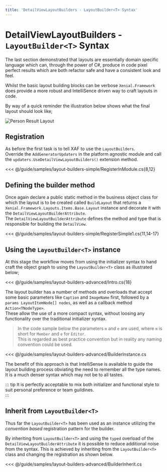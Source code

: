 ```yaml
---
title: 'DetailViewLayoutBuilders - LayoutBuilder<T> Syntax'
---
```


# DetailViewLayoutBuilders - `LayoutBuilder<T>` Syntax

The last section demonstrated that layouts are essentially domain specific language which can, through the power of C#, produce in code pixel perfect results which are both refactor safe and have a consistent look and feel.

Whilst the basic layout building blocks can be verbose `Xenial.Framework` does provide a more robust and IntelliSence driven way to craft layouts in code.

By way of a quick reminder the illustration below shows what the final layout should look like;

![Person Result Layout](/images/guide/layout-builders/person-result-layout-simple.png)

## Registration

As before the first task is to tell XAF to use the `LayoutBuilders`.  
Override the `AddGeneratorUpdaters` in the platform agnostic module and call the `updaters.UseDetailViewLayoutBuilders()` extension method.

<<< @/guide/samples/layout-builders-simple/RegisterInModule.cs{8,12}

## Defining the builder method

Once again declare a public static method in the business object class for which the layout is to be created called `BuildLayout` that returns a `Xenial.Framework.Layouts.Items.Base.Layout` instance and decorate it with the `DetailViewLayoutBuilderAttribute`.  
The `DetailViewLayoutBuilderAttribute` defines the method and type that is responsible for building the `DetailView`.

<<< @/guide/samples/layout-builders-simple/RegisterSimple1.cs{11,14-17}

## Using the `LayoutBuilder<T>` instance

At this stage the workflow moves from using the initializer syntax to hand craft the object graph to using  the `LayoutBuilder<T>` class as illustrated below;

<<< @/guide/samples/layout-builders-advanced/Intro.cs{18}

The layout builder has a number of methods and overloads that accept some basic parameters like `Caption` and `ImageName` first, followed by a `params LayoutItemNode[] nodes`, as well as a callback method `Action<TNodeType>`.  
These allow the use of a more compact syntax, without loosing any functionality over the traditional initializer syntax.

> In the code sample below the parameters `m` and `e` are used, where `m` is short for `Member` and `e` for `Editor`.  
This is regarded as best practice convention but in reality any naming convention could be used.

<<< @/guide/samples/layout-builders-advanced/BuilderInstance.cs

The benefit of this approach is that IntelliSense is available to guide the layout building process obviating the need to remember all the type names. It is a much denser syntax which may not be to all tastes.

::: tip
It is perfectly acceptable to mix both initializer and functional style to suit personal preference or team guildines.  
:::

## Inherit from `LayoutBuilder<T>` 

Thus far the `LayoutBuilder<T>` has been used as an instance utilizing the *convention based* registration pattern for the builder. 

By inheriting from `LayoutBuilder<T>` and using the `typed` overload of the `DetailViewLayoutBuilderAttribute` it is possible to reduce additional noise from the syntax.  This is achieved by inheriting from the `LayoutBuilder<T>` class and changing the registration as shown below.

<<< @/guide/samples/layout-builders-advanced/BuilderInherit.cs
